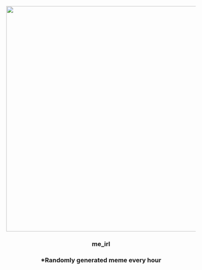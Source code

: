 <p align="center">
        <img src="https://i.redd.it/r8tbq95z0aa91.png" width="600" height="600">
        </p>
        <h3 align="center">me_irl</h3>
        <h3 align="center">*Randomly generated meme every hour</h3>
    